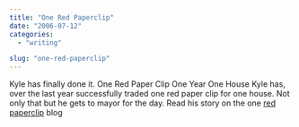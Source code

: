 ```yaml
---
title: "One Red Paperclip"
date: "2006-07-12"
categories:
  - "writing"

slug: "one-red-paperclip"
---
```


<!-- [![](/images/186598669_1199a09f46_m.jpg)](https://flickr.com/photos/36002228@N00/186598669 "DSC_1130") -->
Kyle has finally done it. One Red Paper Clip One Year One House Kyle has, over the last year successfully traded one red paper clip for one house. Not only that but he gets to mayor for the day. Read his story on the one [red paperclip](https://oneredpaperclip.blogspot.com/) blog
